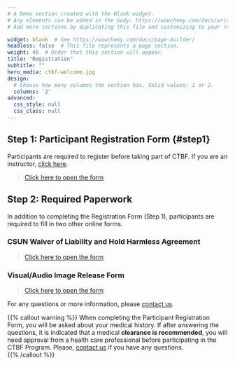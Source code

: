 ```yaml
---
# A Demo section created with the Blank widget.
# Any elements can be added in the body: https://wowchemy.com/docs/writing-markdown-latex/
# Add more sections by duplicating this file and customizing to your requirements.

widget: blank  # See https://wowchemy.com/docs/page-builder/
headless: false  # This file represents a page section.
weight: 40  # Order that this section will appear.
title: "Registration"
subtitle: ""
hero_media: ctbf-welcome.jpg
design:
  # Choose how many columns the section has. Valid values: 1 or 2.
  columns: '2'
advanced:
  css_style: null
  css_class: null
---
```


## Step 1: Participant Registration Form {#step1}

Participants are required to register before taking part of CTBF. If you are an instructor, [click here](instructors/index.html).

> [Click here to open the form](https://forms.office.com/r/ev3K96X5Yq)

## Step 2: Required Paperwork

In addition to completing the Registration Form (Step 1), participants are required to fill in two other online forms.

### CSUN Waiver of Liability and Hold Harmless Agreement

> [Click here to open the form](https://na1.documents.adobe.com/public/esignWidget?wid=CBFCIBAA3AAABLblqZhDyrWxZELcNzErun_XeZd1zhdBZeGwpGM1PKZtBlbmLGLEc34Jyueo9fPlovct7zGM*)

### Visual/Audio Image Release Form

> [Click here to open the form](http://adobe.ly/368Zk4k)

For any questions or more information, please [contact us](#contact).

{{% callout warning %}} When completing the Participant Registration Form, you will be asked about your medical history. If after answering the questions, it is indicated that a medical **clearance is recommended**, you will need approval from a health care professional before participating in the CTBF Program. Please, [contact us](#contact) if you have any questions.\
{{% /callout %}}
